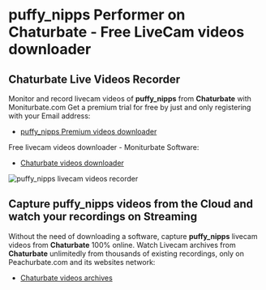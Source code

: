 # puffy_nipps Performer on Chaturbate - Free LiveCam videos downloader

## Chaturbate Live Videos Recorder

Monitor and record livecam videos of **puffy_nipps** from **Chaturbate** with Moniturbate.com
Get a premium trial for free by just and only registering with your Email address:
* [puffy_nipps Premium videos downloader](https://moniturbate.com/request-demo-licence-key.html)

Free livecam videos downloader - Moniturbate Software:
* [Chaturbate videos downloader](https://moniturbate.com/moniturbate-download-software.html)

![puffy_nipps livecam videos recorder](https://peachurnet.com/templates/moniturbate-software.png)


## Capture puffy_nipps videos from the Cloud and watch your recordings on Streaming

Without the need of downloading a software, capture **puffy_nipps** livecam videos from **Chaturbate** 100% online.
Watch Livecam archives from **Chaturbate** unlimitedly from thousands of existing recordings, only on Peachurbate.com and its websites network:
* [Chaturbate videos archives](https://peachurnet.com/)